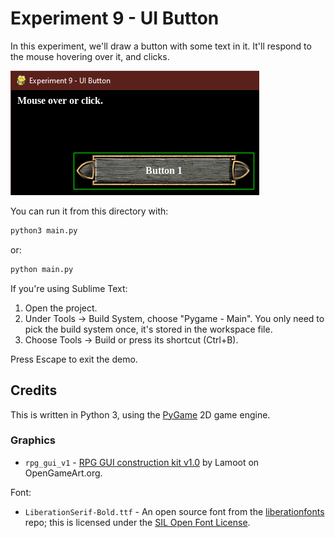 # Experiment 9 - UI Button

In this experiment, we'll draw a button with some text in it. It'll respond
to the mouse hovering over it, and clicks.

![Experiment 9 - UI Button](experiment-9.png)

You can run it from this directory with:

```sh
python3 main.py
```

or:

```sh
python main.py
```

If you're using Sublime Text:

1. Open the project.
1. Under Tools -> Build System, choose "Pygame - Main". You only need to pick
   the build system once, it's stored in the workspace file.
1. Choose Tools -> Build or press its shortcut (Ctrl+B).

Press Escape to exit the demo.

## Credits

This is written in Python 3, using the [PyGame](https://www.pygame.org/news) 2D
game engine.

### Graphics

* `rpg_gui_v1` -
  [RPG GUI construction kit v1.0](https://opengameart.org/content/rpg-gui-construction-kit-v10)
  by Lamoot on OpenGameArt.org.

Font:

* `LiberationSerif-Bold.ttf` - An open source font from the
  [liberationfonts](https://github.com/liberationfonts/liberation-fonts) repo;
  this is licensed under the
  [SIL Open Font License](https://github.com/liberationfonts/liberation-fonts/blob/master/LICENSE).
